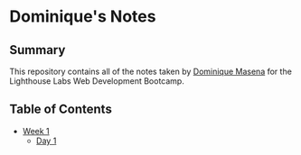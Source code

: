 # Dominique's Notes

## Summary 

This repository contains all of the notes taken by [Dominique Masena](https://github.com/dominiquemasena) for the Lighthouse Labs Web Development Bootcamp. 

## Table of Contents
* [Week 1](Week_1)
  * [Day 1](/Week_1/Day_1)

